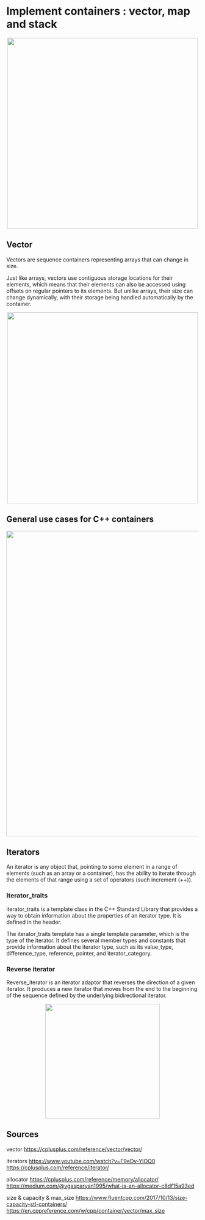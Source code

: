 # Implement containers : vector, map and stack

<p align="center">
<img src="https://iq.opengenus.org/content/images/2019/05/c1.JPG" width="500">
</p>


## Vector

Vectors are sequence containers representing arrays that can change in size.

Just like arrays, vectors use contiguous storage locations for their elements, which means that their elements can also be accessed using offsets on regular pointers to its elements.
But unlike arrays, their size can change dynamically, with their storage being handled automatically by the container.

<p align="center">
<img src="https://www.mycplus.com/mycplus/wp-content/uploads/2018/03/vectors.jpg" width="500">
</p>


## General use cases for C++ containers

<p align="center">
<img src="https://i.stack.imgur.com/HNMy4.png" width="800">
</p>

## Iterators

An iterator is any object that, pointing to some element in a range of elements (such as an array or a container), has the ability to iterate through the elements of that range using a set of operators (such increment (++)).

### Iterator_traits
iterator_traits is a template class in the C++ Standard Library that provides a way to obtain information about the properties of an iterator type. It is defined in the <iterator> header.

The iterator_traits template has a single template parameter, which is the type of the iterator. It defines several member types and constants that provide information about the iterator type, such as its value_type, difference_type, reference, pointer, and iterator_category.

### Reverse iterator

Reverse_iterator is an iterator adaptor that reverses the direction of a given iterator.
It produces a new iterator that moves from the end to the beginning of the sequence defined by the underlying bidirectional iterator.

<p align="center">
<img src="https://i.stack.imgur.com/5p7DE.png" width="300">
</p>



## Sources

vector
https://cplusplus.com/reference/vector/vector/

iterators
https://www.youtube.com/watch?v=F9eDv-YIOQ0
https://cplusplus.com/reference/iterator/

allocator
https://cplusplus.com/reference/memory/allocator/
https://medium.com/@vgasparyan1995/what-is-an-allocator-c8df15a93ed

size & capacity & max_size
https://www.fluentcpp.com/2017/10/13/size-capacity-stl-containers/
https://en.cppreference.com/w/cpp/container/vector/max_size
